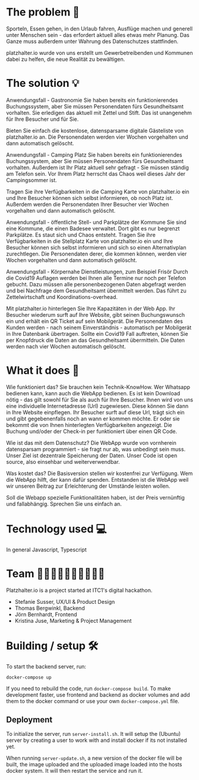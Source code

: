 # The problem 🤯 #
Sporteln, Essen gehen, in den Urlaub fahren, Ausflüge machen und generell unter Menschen sein - das erfordert aktuell alles etwas mehr Planung. Das Ganze muss außerdem unter Wahrung des Datenschutzes stattfinden.

platzhalter.io wurde von uns erstellt um Gewerbetreibenden und Kommunen dabei zu helfen, die neue Realität zu bewältigen.

# The solution 💡 #
Anwendungsfall - Gastronomie
Sie haben bereits ein funktionierendes Buchungssystem, aber Sie müssen Personendaten fürs Gesundheitsamt vorhalten. Sie erledigen das aktuell mit Zettel und Stift. Das ist unangenehm für Ihre Besucher und für Sie.

Bieten Sie einfach die kostenlose, datensparsame digitale Gästeliste von platzhalter.io an. Die Personendaten werden vier Wochen vorgehalten und dann automatisch gelöscht.

Anwendungsfall - Camping Platz
Sie haben bereits ein funktionierendes Buchungssystem, aber Sie müssen Personendaten fürs Gesundheitsamt vorhalten. Außerdem ist Ihr Platz aktuell sehr gefragt - Sie müssen ständig am Telefon sein. Vor Ihrem Platz herrscht das Chaos weil dieses Jahr der Campingsommer ist.

Tragen Sie ihre Verfügbarkeiten in die Camping Karte von platzhalter.io ein und Ihre Besucher können sich selbst informieren, ob noch Platz ist. Außerdem werden die Personendaten Ihrer Besucher vier Wochen vorgehalten und dann automatisch gelöscht.

Anwendungsfall - öffentliche Stell- und Parkplätze der Kommune
Sie sind eine Kommune, die einen Badesee verwaltet. Dort gibt es nur begrenzt Parkplätze. Es staut sich und Chaos entsteht. Tragen Sie ihre Verfügbarkeiten in die Stellplatz Karte von platzhalter.io ein und Ihre Besucher können sich selbst informieren und sich so einen Alternativplan zurechtlegen. Die Personendaten derer, die kommen können, werden vier Wochen vorgehalten und dann automatisch gelöscht.

Anwendungsfall - Körpernahe Dienstleistungen, zum Beispiel Frisör
Durch die Covid19 Auflagen werden bei Ihnen alle Termine nur noch per Telefon gebucht. Dazu müssen alle personenbezogenen Daten abgefragt werden und bei Nachfrage dem Gesundheitsamt übermittelt werden. Das führt zu Zettelwirtschaft und Koordinations-overhead.

Mit platzhalter.io hinterlegen Sie Ihre Kapazitäten in der Web App. Ihr Besucher wiederum surft auf Ihre Website, gibt seinen Buchungswunsch ein und erhält ein QR Ticket auf sein Mobilgerät. Die Personendaten des Kunden werden - nach seinem Einverständnis - automatisch per Mobilgerät in Ihre Datenbank übertragen. Sollte ein Covid19 Fall auftreten, können Sie per Knopfdruck die Daten an das Gesundheitsamt übermitteln. Die Daten werden nach vier Wochen automatisch gelöscht.

# What it does 🎫 #
Wie funktioniert das?
Sie brauchen kein Technik-KnowHow. Wer Whatsapp bedienen kann, kann auch die WebApp bedienen. Es ist kein Download nötig - das gilt sowohl für Sie als auch für Ihre Besucher. Ihnen wird von uns eine individuelle Internetadresse (Url) zugewiesen. Diese können Sie dann in Ihre Website einpflegen. Ihr Besucher surft auf diese Url, trägt sich ein und gibt gegebenenfalls noch an wann er kommen möchte. Er oder sie bekommt die von Ihnen hinterlegten Verfügbarkeiten angezeigt. Die Buchung und/oder der Check-in per funktioniert über einen QR Code.

Wie ist das mit dem Datenschutz?
Die WebApp wurde von vornherein datensparsam programmiert - sie fragt nur ab, was unbedingt sein muss. Unser Ziel ist dezentrale Speicherung der Daten. Unser Code ist open source, also einsehbar und weiterverwendbar.

Was kostet das?
Die Basisversion stellen wir kostenfrei zur Verfügung. Wem die WebApp hilft, der kann dafür spenden. Entstanden ist die WebApp weil wir unseren Beitrag zur Erleichterung der Umstände leisten wollen.

Soll die Webapp spezielle Funktionalitäten haben, ist der Preis vernünftig und fallabhängig. Sprechen Sie uns einfach an.

# Technology used 💻 #
In general Javascript, Typescript

# Team 🧝🏻‍♀️🧝🏻‍♀️🧝🏻🧝🏻 #
Platzhalter.io is a project started at ITC1's digital hackathon.

- Stefanie Susser, UX/UI & Product Design
- Thomas Bergwinkl, Backend
- Jörn Bernhardt, Frontend
- Kristina Juse, Marketing & Project Management

# Building / setup 🛠 #

To start the backend server, run:

```
docker-compose up
```

If you need to rebuild the code, run `docker-compose build`. To make 
development faster, use frontend and backend as docker volumes and add them to
the docker command or use your own `docker-compose.yml` file.

## Deployment ##
To initialize the server, run `server-install.sh`. It will setup the (Ubuntu)
server by creating a user to work with and install docker if its not installed
yet.

When running `server-update.sh`, a new version of the docker file will be 
built, the image uploaded and the uploaded image loaded into the hosts docker
system. It will then restart the service and run it.
